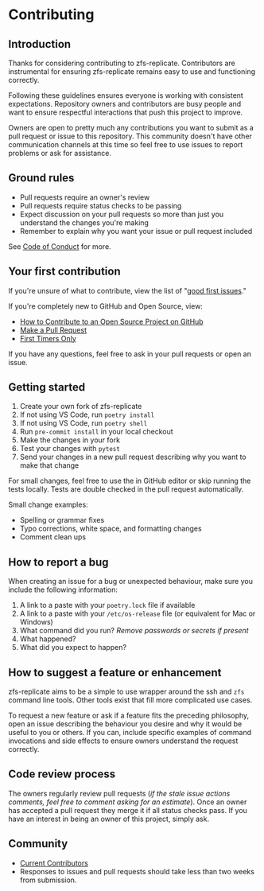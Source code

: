 # Contributing

## Introduction

Thanks for considering contributing to zfs-replicate. Contributors are
instrumental for ensuring zfs-replicate remains easy to use and functioning
correctly.

Following these guidelines ensures everyone is working with consistent
expectations. Repository owners and contributors are busy people and want to
ensure respectful interactions that push this project to improve.

Owners are open to pretty much any contributions you want to submit as a pull request
or issue to this repository. This community doesn't have other communication channels at
this time so feel free to use issues to report problems or ask for assistance.

## Ground rules

* Pull requests require an owner's review
* Pull requests require status checks to be passing
* Expect discussion on your pull requests so more than just you understand the
  changes you're making
* Remember to explain why you want your issue or pull request included

See [Code of Conduct](./CODE_OF_CONDUCT.md) for more.

## Your first contribution

If you're unsure of what to contribute, view the list of "[good first
issues]."

If you're completely new to GitHub and Open Source, view:

* [How to Contribute to an Open Source Project on GitHub]
* [Make a Pull Request]
* [First Timers Only]

If you have any questions, feel free to ask in your pull requests or open an
issue.

## Getting started

1. Create your own fork of zfs-replicate
1. If not using VS Code, run `poetry install`
1. If not using VS Code, run `poetry shell`
1. Run `pre-commit install` in your local checkout
1. Make the changes in your fork
1. Test your changes with `pytest`
1. Send your changes in a new pull request describing why you want to make that
   change

For small changes, feel free to use the in GitHub editor or skip running the
tests locally. Tests are double checked in the pull request automatically.

Small change examples:

* Spelling or grammar fixes
* Typo corrections, white space, and formatting changes
* Comment clean ups

## How to report a bug

When creating an issue for a bug or unexpected behaviour, make sure you include
the following information:

1. A link to a paste with your `poetry.lock` file if available
1. A link to a paste with your `/etc/os-release` file (or equivalent for Mac or
   Windows)
1. What command did you run? _Remove passwords or secrets if present_
1. What happened?
1. What did you expect to happen?

## How to suggest a feature or enhancement

zfs-replicate aims to be a simple to use wrapper around the ssh and `zfs` command
line tools. Other tools exist that fill more complicated use cases.

To request a new feature or ask if a feature fits the preceding philosophy, open an
issue describing the behaviour you desire and why it would be useful to you or
others. If you can, include specific examples of command invocations and side
effects to ensure owners understand the request correctly.

## Code review process

The owners regularly review pull requests (_if the stale issue actions comments,
feel free to comment asking for an estimate_).  Once an owner has accepted a pull
request they merge it if all status checks pass. If you have an
interest in being an owner of this project, simply ask.

## Community

* [Current Contributors](https://github.com/alunduil/zfs-replicate/graphs/contributors)
* Responses to issues and pull requests should take less than two weeks from submission.

[First Timers Only]: https://www.firsttimersonly.com/
[good first issues]: https://github.com/alunduil/zfs-replicate/issues?q=is%3Aissue+label%3A%22good+first+issue%22+is%3Aopen
[How to Contribute to an Open Source Project on GitHub]: https://app.egghead.io/playlists/how-to-contribute-to-an-open-source-project-on-github
[Make a Pull Request]: https://makeapullrequest.com/
